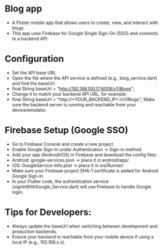# Blog app
- A Flutter mobile app that allows users to create, view, and interact with blogs.
- This app uses Firebase for Google Single Sign-On (SSO) and connects to a backend API.
# Configuration
- Set the API base URL
- Open the file where the API service is defined (e.g., blog_service.dart) and find the baseUrl:
- final String baseUrl = "http://192.168.100.17:8008/v1/Blogs";
- Change it to match your backend API URL, for example:
- final String baseUrl = "http://<YOUR_BACKEND_IP>:<PORT>/v1/Blogs";
Make sure the backend server is running and reachable from your device/emulator.

# Firebase Setup (Google SSO)
- Go to Firebase Console
 and create a new project.
 - Enable Google Sign-In under Authentication → Sign-in method.
 - Add your app (Android/iOS) in Firebase and download the config files:
 - Android: google-services.json → place it in android/app/
 - iOS: GoogleService-Info.plist → place it in ios/Runner/
 - Make sure your Firebase project SHA-1 certificate is added for Android Google Sign-In
 - In your Flutter code, the authentication service (signInWithGoogle_Service.dart) will use Firebase to handle Google login.

 # Tips for Developers:
 - Always update the baseUrl when switching between development and production backends.
 - Ensure your backend is reachable from your mobile device if using a local IP (e.g., 192.168.x.x).
